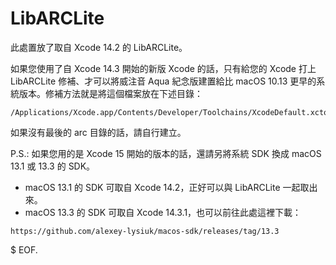 # LibARCLite

此處置放了取自 Xcode 14.2 的 LibARCLite。

如果您使用了自 Xcode 14.3 開始的新版 Xcode 的話，只有給您的 Xcode 打上 LibARCLite 修補、才可以將威注音 Aqua 紀念版建置給比 macOS 10.13 更早的系統版本。修補方法就是將這個檔案放在下述目錄：
```
/Applications/Xcode.app/Contents/Developer/Toolchains/XcodeDefault.xctoolchain/usr/lib/arc
```
如果沒有最後的 arc 目錄的話，請自行建立。

P.S.: 如果您用的是 Xcode 15 開始的版本的話，還請另將系統 SDK 換成 macOS 13.1 或 13.3 的 SDK。
- macOS 13.1 的 SDK 可取自 Xcode 14.2，正好可以與 LibARCLite 一起取出來。
- macOS 13.3 的 SDK 可取自 Xcode 14.3.1，也可以前往此處這裡下載：
```
https://github.com/alexey-lysiuk/macos-sdk/releases/tag/13.3
```

$ EOF.